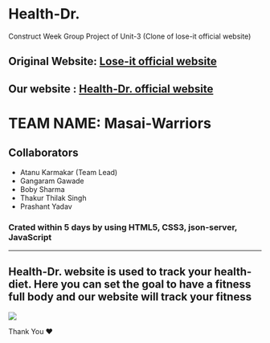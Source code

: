 # Health-Dr.
Construct Week Group Project of Unit-3 (Clone of lose-it official website)

## Original Website: [Lose-it official website](https://loseit.com/)

## Our website : [Health-Dr. official website](https://health-dr-by-team-masai-warriors.netlify.app/)


# TEAM NAME: Masai-Warriors

## Collaborators
- Atanu Karmakar (Team Lead)
- Gangaram Gawade
- Boby Sharma
- Thakur Thilak Singh
- Prashant Yadav

### Crated within 5 days by using HTML5, CSS3, json-server, JavaScript
---
Health-Dr. website is used to track your health-diet. Here you can set the goal to have a fitness full body and our website will track your fitness
---

<img src="https://user-images.githubusercontent.com/94675329/212766892-aa364775-05a3-49c1-acf9-5fb07bb1c5b9.png" />

Thank You ♥
